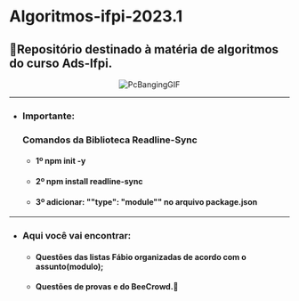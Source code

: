 # Algoritmos-ifpi-2023.1
## 📂Repositório destinado à matéria de algoritmos do curso Ads-Ifpi.

<div align="center">

![PcBangingGIF](https://user-images.githubusercontent.com/106448108/236649979-5446e23e-05a0-4881-a82d-7aded7f02dd9.gif)

</div>

---
+ ### Importante: 
     ### Comandos da Biblioteca Readline-Sync
     - #### 1º npm init -y
     - #### 2º npm install readline-sync
     - #### 3º adicionar: ""type": "module"" no arquivo package.json
---
+ ### Aqui você vai encontrar:
     - #### Questões das listas Fábio organizadas de acordo com o assunto(modulo);
     - #### Questões de provas e do BeeCrowd.🐝
